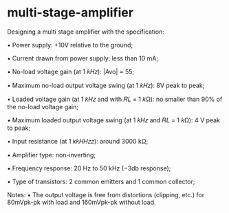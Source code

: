 # multi-stage-amplifier
Designing a multi stage amplifier with the specification:


• Power supply: +10V relative to the ground;

• Current drawn from power supply: less than 10 mA;

• No-load voltage gain (at 1 𝑘𝐻𝑧): |Avo| = 55;

• Maximum no-load output voltage swing (at 1 𝑘𝐻𝑧): 8V peak to peak;

• Loaded voltage gain (at 1 𝑘𝐻𝑧 and with 𝑅𝐿 = 1 𝑘Ω): no smaller than 90% of the no-load voltage gain;

• Maximum loaded output voltage swing (at 1 𝑘𝐻𝑧 and 𝑅𝐿 = 1 𝑘Ω): 4 V peak to peak;

• Input resistance (at 1 𝑘𝑘𝐻𝐻𝑧𝑧): around 3000 kΩ;

• Amplifier type: non-inverting;

• Frequency response: 20 Hz to 50 kHz (−3db response);

• Type of transistors: 2 common emitters and 1 common collector;

Notes: • The output voltage is free from distortions (clipping, etc.) for 80mVpk-pk with load and 160mVpk-pk without load.

